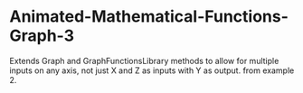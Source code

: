 # Animated-Mathematical-Functions-Graph-3
 Extends Graph and GraphFunctionsLibrary methods to allow for multiple inputs on any axis, not just X and Z as inputs with Y as output. from example 2.
